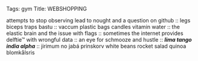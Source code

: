 Tags: gym
Title: WEBSHOPPING
  
attempts to stop observing lead to nought and a question on github :: legs biceps traps bastu :: vaccum plastic bags candles vitamin water :: the elastic brain and the issue with flags :: sometimes the internet provides delftie™ with wrongful data :: an eye for schmooze and hustle :: **_lima tango india alpha_** :: jirimum no jabá prinskorv white beans rocket salad quinoa blomkålsris